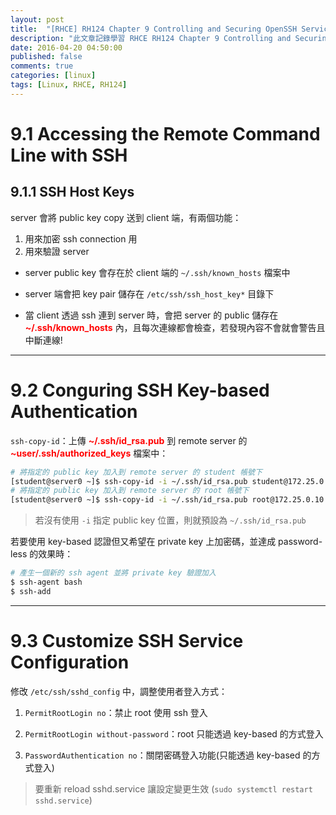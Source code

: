 ```yaml
---
layout: post
title:  "[RHCE] RH124 Chapter 9 Controlling and Securing OpenSSH Service 學習筆記"
description: "此文章記錄學習 RHCE RH124 Chapter 9 Controlling and Securing OpenSSH Service 留下的內容"
date: 2016-04-20 04:50:00
published: false
comments: true
categories: [linux]
tags: [Linux, RHCE, RH124]
---
```


9.1 Accessing the Remote Command Line with SSH
==============================================

## 9.1.1 SSH Host Keys

server 會將 public key copy 送到 client 端，有兩個功能：
1. 用來加密 ssh connection 用
2. 用來驗證 server

- server public key 會存在於 client 端的 `~/.ssh/known_hosts` 檔案中

- server 端會把 key pair 儲存在 `/etc/ssh/ssh_host_key*` 目錄下

- 當 client 透過 ssh 連到 server 時，會把 server 的 public 儲存在 **<font color='red'>~/.ssh/known_hosts</font>** 內，且每次連線都會檢查，若發現內容不會就會警告且中斷連線!

-------------------------------------------------

9.2 Conguring SSH Key-based Authentication
==========================================

`ssh-copy-id`：上傳 <font color='red'>**~/.ssh/id_rsa.pub**</font> 到 remote server 的 <font color='red'>**~user/.ssh/authorized_keys**</font> 檔案中：

```bash
# 將指定的 public key 加入到 remote server 的 student 帳號下
[student@server0 ~]$ ssh-copy-id -i ~/.ssh/id_rsa.pub student@172.25.0.10
# 將指定的 public key 加入到 remote server 的 root 帳號下
[student@server0 ~]$ ssh-copy-id -i ~/.ssh/id_rsa.pub root@172.25.0.10
```

> 若沒有使用 `-i` 指定 public key 位置，則就預設為 `~/.ssh/id_rsa.pub`


若要使用 key-based 認證但又希望在 private key 上加密碼，並達成 password-less 的效果時：

``` bash
# 產生一個新的 ssh agent 並將 private key 驗證加入
$ ssh-agent bash
$ ssh-add
```

-------------------------------------------------

9.3 Customize SSH Service Configuration
=======================================

修改 `/etc/ssh/sshd_config` 中，調整使用者登入方式：

1. `PermitRootLogin no`：禁止 root 使用 ssh 登入

2. `PermitRootLogin without-password`：root 只能透過 key-based 的方式登入

3. `PasswordAuthentication no`：關閉密碼登入功能(只能透過 key-based 的方式登入)

> 要重新 reload sshd.service 讓設定變更生效 (`sudo systemctl restart sshd.service`)
